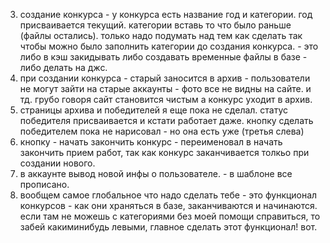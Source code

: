 3. создание конкурса - у конкурса есть название год и категории. год присваивается текущий. категории вставь то что было раньше (файлы остались).
только надо подумать над тем как сделать так чтобы можно было заполнить категории до создания конкурса. - это либо в кэш закидывать либо создавать временные файлы в базе - либо делать на джс.
4. при создании конкурса - старый заносится в архив - пользователи не могут зайти на старые аккаунты - фото все не видны на сайте. и тд. грубо говоря сайт становится чистым а конкурс уходит в архив.
5. страницы архива и победителей я еще пока не сделал. статус победителя присваивается и кстати работает даже. кнопку сделать победителем пока не нарисовал - но она есть уже (третья слева)
6. кнопку - начать закончить конкурс - переименовал в начать закончить прием работ, так как конкурс заканчивается толкьо при создании нового.
7. в аккаунте вывод новой инфы о пользователе. - в шаблоне все прописано.
8. вообщем самое глобальное что надо сделать тебе - это функционал конкурсов - как они храняться в базе, заканчиваются и начинаются. если там не можешь с категориями без моей помощи справиться, то забей какиминибудь левыми,
главное сделать этот функционал! вот.